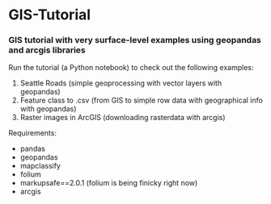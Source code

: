 # GIS-Tutorial
### GIS tutorial with very surface-level examples using geopandas and arcgis libraries

Run the tutorial (a Python notebook) to check out the following examples:
1) Seattle Roads (simple geoprocessing with vector layers with geopandas)
2) Feature class to .csv (from GIS to simple row data with geographical info with
 geopandas)
3) Raster images in ArcGIS (downloading rasterdata with arcgis)


Requirements:
- pandas
- geopandas
- mapclassify
- folium
- markupsafe==2.0.1 (folium is being finicky right now)
- arcgis
